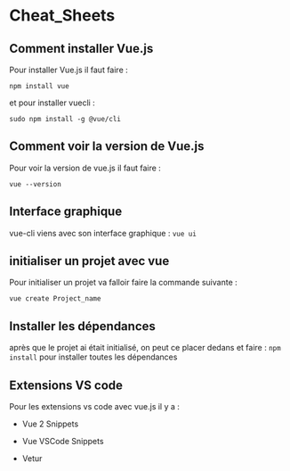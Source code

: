 # Cheat_Sheets

## Comment installer Vue.js

Pour installer Vue.js il faut faire : 
```
npm install vue
```

et pour installer vuecli : 
```
sudo npm install -g @vue/cli
```

## Comment voir la version de Vue.js

Pour voir la version de vue.js il faut faire :
```
vue --version
```

## Interface graphique 

vue-cli viens avec son interface graphique : `vue ui`

## initialiser un projet avec vue

Pour initialiser un projet va falloir faire la commande suivante  : 
```
vue create Project_name
```

## Installer les dépendances

après que le projet ai était initialisé, on peut ce placer dedans et faire : `npm install` pour installer toutes les dépendances

## Extensions VS code 

Pour les extensions vs code avec vue.js il y a :

*   Vue 2 Snippets

*   Vue VSCode Snippets

*   Vetur